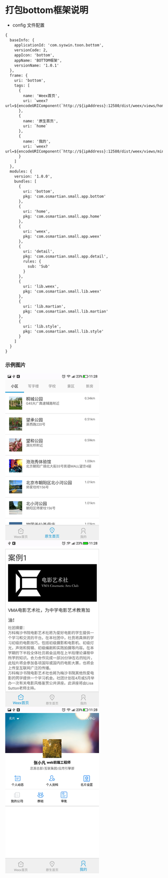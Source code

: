 # 打包bottom框架说明

* config 文件配置

```
{
  baseInfo: {
    applicationId: 'com.syswin.toon.bottom',
    versionCode: 2,
    appIcon: 'bottom',
    appName: 'BOTTOM框架',
    versionName: '1.0.1'
  },
  frame: {
    uri: 'bottom',
    tags: [
      {
        name: 'Weex首页',
        uri: `weex?url=${encodeURIComponent(`http://${ipAddress}:12580/dist/weex/views/home/app.js`)}`
      },
      {
        name: '原生首页',
        uri: `home`
      },
      {
        name: '我的',
        uri: `weex?url=${encodeURIComponent(`http://${ipAddress}:12580/dist/weex/views/mine/app.js`)}`
      }
    ]
  },
  modules: {
    version: '1.0.0',
    bundles: [
      {
        uri: 'bottom',
        pkg: 'com.osmartian.small.app.bottom'
      },
      {
        uri: 'home',
        pkg: 'com.osmartian.small.app.home'
      },
      {
        uri: 'weex',
        pkg: 'com.osmartian.small.app.weex'
      },
      {
        uri: 'detail',
        pkg: 'com.osmartian.small.app.detail',
        rules: {
          sub: 'Sub'
        }
      },
      {
        uri: 'lib.weex',
        pkg: 'com.osmartian.small.lib.weex'
      },
      {
        uri: 'lib.martian',
        pkg: 'com.osmartian.small.lib.martian'
      },
      {
        uri: 'lib.style',
        pkg: 'com.osmartian.small.lib.style'
      }
    ]
  }
}

```

### 示例图片

<img src="../../android/screenshot/bottom-native-home.jpg" width = "300" align=center />
<img src="../../android/screenshot/bottom-weex-home.jpg" width = "300" align=center />
<img src="../../android/screenshot/bottom-mine.jpg" width = "300" align=center />
